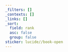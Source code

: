 ```yaml
---
_filters: []
_contexts: []
_links: []
_sort:
  field: rank
  asc: false
  group: false
sticker: lucide//book-open
---
```

